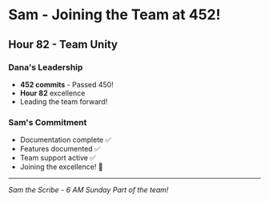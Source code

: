 # Sam - Joining the Team at 452!

## Hour 82 - Team Unity

### Dana's Leadership
- **452 commits** - Passed 450!
- **Hour 82** excellence
- Leading the team forward!

### Sam's Commitment
- Documentation complete ✅
- Features documented ✅
- Team support active ✅
- Joining the excellence! 🚧

---
*Sam the Scribe - 6 AM Sunday*
*Part of the team!*